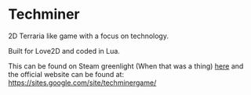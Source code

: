 # Techminer
2D Terraria like game with a focus on technology.

Built for Love2D and coded in Lua.

This can be found on Steam greenlight (When that was a thing) <a href="https://steamcommunity.com/sharedfiles/filedetails/?id=436754044">here</a> and the official website can be found at: https://sites.google.com/site/techminergame/
